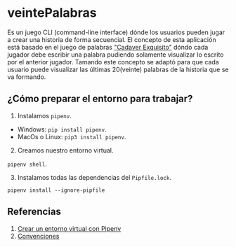 # veintePalabras

Es un juego CLI (command-line interface) dónde los usuarios pueden jugar a crear una historia de forma secuencial. El concepto de esta aplicación está basado en el juego de palabras ["Cadaver Exquisito"](https://es.wikipedia.org/wiki/Cad%C3%A1ver_exquisito) dóndo cada jugador debe escribir una palabra pudiendo solamente visualizar lo escrito por el anterior jugador. Tamando este concepto se adaptó para que cada usuario puede visualizar las últimas 20(veinte) palabras de la historia que se va formando.

## ¿Cómo preparar el entorno para trabajar?

1. Instalamos ``` pipenv ```. 

+ Windows: ``` pip install pipenv ```.  
+ MacOs o Linux: ``` pip3 install pipenv ```.   

  
2. Creamos nuestro entorno virtual.  

``` pipenv shell ```.  
   
3. Instalamos todas las dependencias del ``` Pipfile.lock ```.  

``` pipenv install --ignore-pipfile ```

## Referencias

1. [Crear un entorno virtual con Pipenv](https://realpython.com/pipenv-guide/)
2. [Convenciones](https://www.python.org/dev/peps/pep-0008/#introduction)
